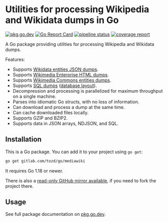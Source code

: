 # Utilities for processing Wikipedia and Wikidata dumps in Go

[![pkg.go.dev](https://pkg.go.dev/badge/gitlab.com/tozd/go/mediawiki)](https://pkg.go.dev/gitlab.com/tozd/go/mediawiki)
[![Go Report Card](https://goreportcard.com/badge/gitlab.com/tozd/go/mediawiki)](https://goreportcard.com/report/gitlab.com/tozd/go/mediawiki)
[![pipeline status](https://gitlab.com/tozd/go/mediawiki/badges/main/pipeline.svg?ignore_skipped=true)](https://gitlab.com/tozd/go/mediawiki/-/pipelines)
[![coverage report](https://gitlab.com/tozd/go/mediawiki/badges/main/coverage.svg)](https://gitlab.com/tozd/go/mediawiki/-/graphs/main/charts)

A Go package providing utilities for processing Wikipedia and Wikidata dumps.

Features:

- Supports [Wikidata entities JSON dumps](https://dumps.wikimedia.org/wikidatawiki/entities/).
- Supports [Wikimedia Enterprise HTML dumps](https://dumps.wikimedia.org/other/enterprise_html/).
- Supports [Wikimedia Commons entities dumps](https://dumps.wikimedia.org/commonswiki/entities/).
- Supports [SQL dumps](https://dumps.wikimedia.org/backup-index.html) ([database layout](https://www.mediawiki.org/wiki/Manual:Database_layout)).
- Decompression and processing is parallelized for maximum throughput on a single machine.
- Parses into idiomatic Go structs, with no loss of information.
- Can download and process a dump at the same time.
- Can cache downloaded files locally.
- Supports GZIP and BZIP2.
- Supports data in JSON arrays, NDJSON, and SQL.

## Installation

This is a Go package. You can add it to your project using `go get`:

```sh
go get gitlab.com/tozd/go/mediawiki
```

It requires Go 1.18 or newer.

There is also a [read-only GitHub mirror available](https://github.com/tozd/go-mediawiki),
if you need to fork the project there.

## Usage

See full package documentation on [pkg.go.dev](https://pkg.go.dev/gitlab.com/tozd/go/mediawiki#section-documentation).
